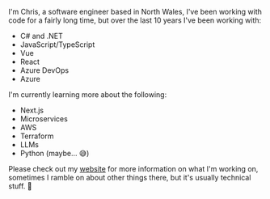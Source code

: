 I'm Chris, a software engineer based in North Wales, I've been working with code for a fairly long time, but over the last 10 years I've been working with:

- C# and .NET
- JavaScript/TypeScript
- Vue
- React
- Azure DevOps
- Azure

I'm currently learning more about the following:

- Next.js
- Microservices
- AWS
- Terraform
- LLMs
- Python (maybe... 😅)

Please check out my [website](https://www.chrismittell.dev/) for more information on what I'm working on, sometimes I ramble on about other things there, but it's usually technical stuff. 😬
